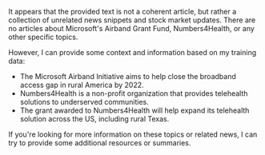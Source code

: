 It appears that the provided text is not a coherent article, but rather a collection of unrelated news snippets and stock market updates. There are no articles about Microsoft's Airband Grant Fund, Numbers4Health, or any other specific topics.

However, I can provide some context and information based on my training data:

* The Microsoft Airband Initiative aims to help close the broadband access gap in rural America by 2022.
* Numbers4Health is a non-profit organization that provides telehealth solutions to underserved communities.
* The grant awarded to Numbers4Health will help expand its telehealth solution across the US, including rural Texas.

If you're looking for more information on these topics or related news, I can try to provide some additional resources or summaries.